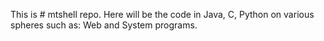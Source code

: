 This is # mtshell repo. Here will be the code in Java, C, Python on various spheres such as: Web and System programs. 
